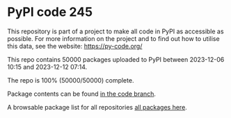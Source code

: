 # PyPI code 245

This repository is part of a project to make all code in PyPI as accessible as possible. For more information 
on the project and to find out how to utilise this data, see the website: https://py-code.org/

This repo contains 50000 packages uploaded to PyPI between 
2023-12-06 10:15 and 2023-12-12 07:14.

The repo is 100% (50000/50000) complete.

Package contents can be found [in the code branch](https://github.com/pypi-data/pypi-mirror-245/tree/code/packages).

A browsable package list for all repositories [all packages here](https://py-code.org/repositories/pypi-mirror-245).


